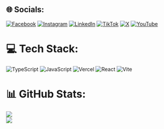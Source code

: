 
## 🌐 Socials:
[![Facebook](https://img.shields.io/badge/Facebook-%231877F2.svg?logo=Facebook&logoColor=white)](https://facebook.com/hizkiaarundaa) [![Instagram](https://img.shields.io/badge/Instagram-%23E4405F.svg?logo=Instagram&logoColor=white)](https://instagram.com/hizkiaarundaa) [![LinkedIn](https://img.shields.io/badge/LinkedIn-%230077B5.svg?logo=linkedin&logoColor=white)](https://linkedin.com/in/hizkiaarundaa) [![TikTok](https://img.shields.io/badge/TikTok-%23000000.svg?logo=TikTok&logoColor=white)](https://tiktok.com/@hizkiaarundaa) [![X](https://img.shields.io/badge/X-black.svg?logo=X&logoColor=white)](https://x.com/hizkiaarundaa) [![YouTube](https://img.shields.io/badge/YouTube-%23FF0000.svg?logo=YouTube&logoColor=white)](https://youtube.com/@hizkiaarundaa) 

# 💻 Tech Stack:
![TypeScript](https://img.shields.io/badge/typescript-%23007ACC.svg?style=for-the-badge&logo=typescript&logoColor=white) 
![JavaScript](https://img.shields.io/badge/javascript-%23323330.svg?style=for-the-badge&logo=javascript&logoColor=%23F7DF1E) 
![Vercel](https://img.shields.io/badge/vercel-%23000000.svg?style=for-the-badge&logo=vercel&logoColor=white) 
![React](https://img.shields.io/badge/react-%2320232a.svg?style=for-the-badge&logo=react&logoColor=%2361DAFB) 
![Vite](https://img.shields.io/badge/vite-%23646CFF.svg?style=for-the-badge&logo=vite&logoColor=white)
# 📊 GitHub Stats:
![](https://nirzak-streak-stats.vercel.app/?user=hizkiaarundaa&theme=transparent&hide_border=true)<br/>
![](https://github-readme-stats.vercel.app/api/top-langs/?username=hizkiaarundaa&theme=transparent&hide_border=true&include_all_commits=true&count_private=false&layout=compact)

<!-- Proudly created with GPRM ( https://gprm.itsvg.in ) -->
